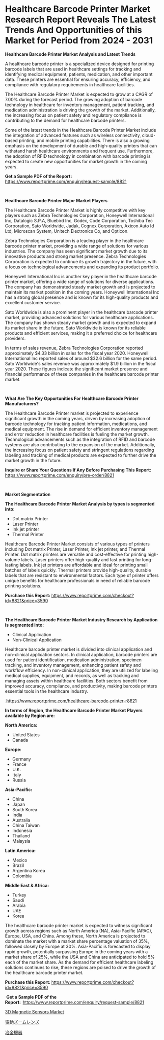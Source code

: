 <p><h1>Healthcare Barcode Printer Market Research Report Reveals The Latest Trends And Opportunities of this Market for Period from 2024 - 2031</h1></p><p><strong>Healthcare Barcode Printer Market Analysis and Latest Trends</strong></p>
<p><p>A healthcare barcode printer is a specialized device designed for printing barcode labels that are used in healthcare settings for tracking and identifying medical equipment, patients, medication, and other important data. These printers are essential for ensuring accuracy, efficiency, and compliance with regulatory requirements in healthcare facilities.</p><p>The Healthcare Barcode Printer Market is expected to grow at a CAGR of 7.00% during the forecast period. The growing adoption of barcode technology in healthcare for inventory management, patient tracking, and medication administration is driving the growth of the market. Additionally, the increasing focus on patient safety and regulatory compliance is contributing to the demand for healthcare barcode printers.</p><p>Some of the latest trends in the Healthcare Barcode Printer Market include the integration of advanced features such as wireless connectivity, cloud-based printing, and mobile printing capabilities. There is also a growing emphasis on the development of durable and high-quality printers that can withstand harsh healthcare environments and frequent use. Furthermore, the adoption of RFID technology in combination with barcode printing is expected to create new opportunities for market growth in the coming years.</p></p>
<p><strong>Get a Sample PDF of the Report:&nbsp;</strong> <a href="https://www.reportprime.com/enquiry/request-sample/8821">https://www.reportprime.com/enquiry/request-sample/8821</a></p>
<p>&nbsp;</p>
<p><strong>Healthcare Barcode Printer Major Market Players</strong></p>
<p><p>The Healthcare Barcode Printer Market is highly competitive with key players such as Zebra Technologies Corporation, Honeywell International Inc, Datalogic S.P.A, Bluebird Inc, Godex, Code Corporation, Toshiba Tec Corporation, Sato Worldwide, Jadak, Cognex Corporation, Axicon Auto Id Ltd, Microscan System, Unitech Electronics Co, and Opticon.</p><p>Zebra Technologies Corporation is a leading player in the healthcare barcode printer market, providing a wide range of solutions for various industries. The company has seen significant market growth due to its innovative products and strong market presence. Zebra Technologies Corporation is expected to continue its growth trajectory in the future, with a focus on technological advancements and expanding its product portfolio.</p><p>Honeywell International Inc is another key player in the healthcare barcode printer market, offering a wide range of solutions for diverse applications. The company has demonstrated steady market growth and is projected to maintain its market position in the coming years. Honeywell International Inc has a strong global presence and is known for its high-quality products and excellent customer service.</p><p>Sato Worldwide is also a prominent player in the healthcare barcode printer market, providing advanced solutions for various healthcare applications. The company has shown steady market growth and is expected to expand its market share in the future. Sato Worldwide is known for its reliable products and efficient services, making it a preferred choice for healthcare providers.</p><p>In terms of sales revenue, Zebra Technologies Corporation reported approximately $4.33 billion in sales for the fiscal year 2020. Honeywell International Inc reported sales of around $32.6 billion for the same period. Sato Worldwide's sales revenue was approximately $1.9 billion in the fiscal year 2020. These figures indicate the significant market presence and financial performance of these companies in the healthcare barcode printer market.</p></p>
<p>&nbsp;</p>
<p><strong>What Are The Key Opportunities For Healthcare Barcode Printer Manufacturers?</strong></p>
<p><p>The Healthcare Barcode Printer market is projected to experience significant growth in the coming years, driven by increasing adoption of barcode technology for tracking patient information, medications, and medical equipment. The rise in demand for efficient inventory management and error reduction in healthcare facilities is fueling the market growth. Technological advancements such as the integration of RFID and barcode systems are also contributing to the expansion of the market. Additionally, the increasing focus on patient safety and stringent regulations regarding labeling and tracking of medical products are expected to further drive the market growth in the future.</p></p>
<p><strong>Inquire or Share Your Questions If Any Before Purchasing This Report:</strong> <a href="https://www.reportprime.com/enquiry/pre-order/8821">https://www.reportprime.com/enquiry/pre-order/8821</a></p>
<p>&nbsp;</p>
<p><strong>Market Segmentation</strong></p>
<p><strong>The Healthcare Barcode Printer Market Analysis by types is segmented into:</strong></p>
<p><ul><li>Dot matrix Printer</li><li>Laser Printer</li><li>Ink jet printer</li><li>Thermal Printer</li></ul></p>
<p><p>Healthcare Barcode Printer Market consists of various types of printers including Dot matrix Printer, Laser Printer, Ink jet printer, and Thermal Printer. Dot matrix printers are versatile and cost-effective for printing high-volume labels. Laser printers offer high-quality and fast printing for long-lasting labels. Ink jet printers are affordable and ideal for printing small batches of labels quickly. Thermal printers provide high-quality, durable labels that are resistant to environmental factors. Each type of printer offers unique benefits for healthcare professionals in need of reliable barcode printing solutions.</p></p>
<p><strong>Purchase this Report:&nbsp;</strong><a href="https://www.reportprime.com/checkout?id=8821&price=3590">https://www.reportprime.com/checkout?id=8821&price=3590</a></p>
<p>&nbsp;</p>
<p><strong>The Healthcare Barcode Printer Market Industry Research by Application is segmented into:</strong></p>
<p><ul><li>Clinical Application</li><li>Non-Clinical Application</li></ul></p>
<p><p>Healthcare barcode printer market is divided into clinical application and non-clinical application sectors. In clinical application, barcode printers are used for patient identification, medication administration, specimen tracking, and inventory management, enhancing patient safety and workflow efficiency. In non-clinical application, they are utilized for labeling medical supplies, equipment, and records, as well as tracking and managing assets within healthcare facilities. Both sectors benefit from improved accuracy, compliance, and productivity, making barcode printers essential tools in the healthcare industry.</p></p>
<p><a href="https://www.reportprime.com/healthcare-barcode-printer-r8821">&nbsp;https://www.reportprime.com/healthcare-barcode-printer-r8821</a></p>
<p><strong>In terms of Region, the Healthcare Barcode Printer Market Players available by Region are:</strong></p>
<p>
    <p> <strong> North America: </strong>
        <ul>
            <li>United States</li>
            <li>Canada</li>
        </ul>
        </p> 
    <p> <strong> Europe: </strong>
        <ul>
            <li>Germany</li>
            <li>France</li>
            <li>U.K.</li>
            <li>Italy</li>
            <li>Russia</li>
        </ul>
        </p> 
    <p> <strong> Asia-Pacific: </strong>
        <ul>
            <li>China</li>
            <li>Japan</li>
            <li>South Korea</li>
            <li>India</li>
            <li>Australia</li>
            <li>China Taiwan</li>
            <li>Indonesia</li>
            <li>Thailand</li>
            <li>Malaysia</li>
        </ul>
        </p> 
    <p> <strong> Latin America: </strong>
        <ul>
            <li>Mexico</li>
            <li>Brazil</li>
            <li>Argentina Korea</li>
            <li>Colombia</li>
        </ul>
        </p> 
    <p> <strong> Middle East & Africa: </strong>
        <ul>
            <li>Turkey</li>
            <li>Saudi</li>
            <li>Arabia</li>
            <li>UAE</li>
            <li>Korea</li>
        </ul>
    </p>
    </p>
<p><p>The healthcare barcode printer market is expected to witness significant growth across regions such as North America (NA), Asia-Pacific (APAC), Europe, USA, and China. Among these, North America is projected to dominate the market with a market share percentage valuation of 35%, followed closely by Europe at 30%. Asia-Pacific is forecasted to display rapid growth, potentially surpassing Europe in the coming years with a market share of 25%, while the USA and China are anticipated to hold 5% each of the market share. As the demand for efficient healthcare labeling solutions continues to rise, these regions are poised to drive the growth of the healthcare barcode printer market.</p></p>
<p><strong>Purchase this Report: </strong><a href="https://www.reportprime.com/checkout?id=8821&price=3590">https://www.reportprime.com/checkout?id=8821&price=3590</a></p>
<p>&nbsp;<strong>Get a Sample PDF of the Report:&nbsp;&nbsp;</strong><a href="https://www.reportprime.com/enquiry/request-sample/8821">https://www.reportprime.com/enquiry/request-sample/8821</a></p>
<p><strong></strong></p>
<p><p><a href="https://full-wildebeest-80b.notion.site/3D-Magnetic-Sensors-Market-Size-Market-Outlook-and-Market-Forecast-2024-to-2031-ff2ddb03346442b08bd39319138fb722">3D Magnetic Sensors Market</a></p><p><a href="https://medium.com/@dylanwright66/%E3%83%A2%E3%83%BC%E3%82%BF%E4%BB%98%E3%81%8D%E3%82%BA%E3%83%BC%E3%83%A0%E3%83%AC%E3%83%B3%E3%82%BA%E5%B8%82%E5%A0%B4%E5%88%86%E6%9E%90-%E3%81%9D%E3%81%AEcagr-%E5%B8%82%E5%A0%B4%E3%82%BB%E3%82%B0%E3%83%A1%E3%83%B3%E3%83%86%E3%83%BC%E3%82%B7%E3%83%A7%E3%83%B3-%E3%81%8A%E3%82%88%E3%81%B3%E4%B8%96%E7%95%8C%E7%9A%84%E3%81%AA%E7%94%A3%E6%A5%AD%E6%A6%82%E8%A6%81-93d59d16cb0d">電動ズームレンズ</a></p><p><a href="https://medium.com/@stantonhane1/%E9%87%91%E5%B1%9E%E8%A3%BD%E5%93%81%E5%B8%82%E5%A0%B4-%E3%82%BF%E3%82%A4%E3%83%97-%E3%82%A2%E3%83%97%E3%83%AA%E3%82%B1%E3%83%BC%E3%82%B7%E3%83%A7%E3%83%B3-%E5%9C%B0%E7%90%86%E3%81%AB%E3%82%88%E3%82%8B%E5%8C%85%E6%8B%AC%E7%9A%84%E8%A9%95%E4%BE%A1-9b3a1c2bc7a8">冶金機器</a></p></p>
